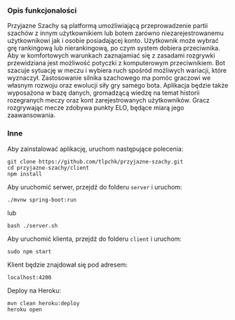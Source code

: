 ### Opis funkcjonalości
Przyjazne Szachy są platformą umożliwiającą przeprowadzenie partii szachów z innym użytkownikiem lub botem zarówno niezarejestrowanemu użytkownikowi jak i osobie posiadającej konto. Użytkownik może wybrać grę rankingową lub nierankingową, po czym system dobiera przeciwnika. Aby w komfortowych warunkach zaznajamiać się z zasadami rozgrywki przewidziana jest możliwość potyczki z komputerowym przeciwnikiem. Bot szacuje sytuację w meczu i wybiera ruch spośród możliwych wariacji, które wyznaczył. Zastosowanie silnika szachowego ma pomóc graczowi we własnym rozwoju oraz ewolucji siły gry samego bota. Aplikacja będzie także wyposażona w bazę danych, gromadzącą wiedzę na temat historii rozegranych meczy oraz kont zarejestrowanych użytkowników. Gracz rozgrywając mecze zdobywa punkty ELO, będące miarą jego zaawansowania.

### Inne
Aby zainstalować aplikację, uruchom następujące polecenia:

    git clone https://github.com/tlpchk/przyjazne-szachy.git
    cd przyjazne-szachy/client
    npm install
	
Aby uruchomić serwer, przejdź do folderu `server` i uruchom:
    
    ./mvnw spring-boot:run

lub
    
    bash ./server.sh

Aby uruchomić klienta, przejdź do folderu `client` i uruchom:

    sudo npm start
    
Klient będzie znajdował się pod adresem:

    localhost:4200
    
Deploy na Heroku:

    mvn clean heroku:deploy
    heroku open
